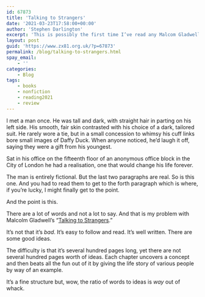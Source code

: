 ```yaml
---
id: 67873
title: 'Talking to Strangers'
date: '2021-03-23T17:58:00+00:00'
author: 'Stephen Darlington'
excerpt: 'This is possibly the first time I’ve read any Malcom Gladwell. Any good?'
layout: post
guid: 'https://www.zx81.org.uk/?p=67873'
permalink: /blog/talking-to-strangers.html
spay_email:
    - ''
categories:
    - Blog
tags:
    - books
    - nonfiction
    - reading2021
    - review
---
```


<span style="font-size: inherit; font-weight: 400;">I met a man once. He was tall and dark, with straight hair in parting on his left side. His smooth, fair skin contrasted with his choice of a dark, tailored suit. He rarely wore a tie, but in a small concession to whimsy his cuff links bore small images of Daffy Duck. When anyone noticed, he’d laugh it off, saying they were a gift from his youngest.</span>

Sat in his office on the fifteenth floor of an anonymous office block in the City of London he had a realisation, one that would change his life forever.

The man is entirely fictional. But the last two paragraphs are real. So is this one. And you had to read them to get to the forth paragraph which is where, if you’re lucky, I might finally get to the point.

And the point is this.

There are a lot of words and not a lot to say. And that is my problem with Malcolm Gladwell’s “[Talking to Strangers](https://amzn.to/3r6YCMq).”

It’s not that it’s *bad*. It’s easy to follow and read. It’s well written. There are some good ideas.

The difficulty is that it’s several hundred pages long, yet there are not several hundred pages worth of ideas. Each chapter uncovers a concept and then beats all the fun out of it by giving the life story of various people by way of an example.

It’s a fine structure but, wow, the ratio of words to ideas is *way* out of whack.